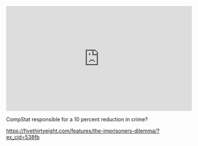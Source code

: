 


<div style="max-width:854px">
<div style="position:relative;height:0;padding-bottom:56.25%">
<iframe src="https://embed.ted.com/talks/lang/en/anne_milgram_why_smart_statistics_are_the_key_to_fighting_crime" width="854" height="480" style="position:absolute;left:0;top:0;width:100%;height:100%" frameborder="0" scrolling="no" allowfullscreen>
</iframe></div></div>

CompStat responsible for a 10 percent reduction in crime?

https://fivethirtyeight.com/features/the-imprisoners-dilemma/?ex_cid=538fb
